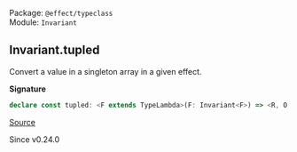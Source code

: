 Package: `@effect/typeclass`<br />
Module: `Invariant`<br />

## Invariant.tupled

Convert a value in a singleton array in a given effect.

**Signature**

```ts
declare const tupled: <F extends TypeLambda>(F: Invariant<F>) => <R, O, E, A>(self: Kind<F, R, O, E, A>) => Kind<F, R, O, E, [A]>
```

[Source](https://github.com/Effect-TS/effect/tree/main/packages/typeclass/src/Invariant.ts#L68)

Since v0.24.0